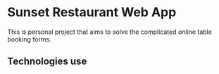 # Sunset Restaurant Web App
This is personal project that aims to solve the complicated online table booking forms.

## Technologies use